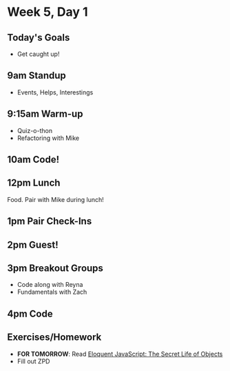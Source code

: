 # Week 5, Day 1

## Today's Goals

- Get caught up!

## 9am Standup

- Events, Helps, Interestings

## 9:15am Warm-up

- Quiz-o-thon
- Refactoring with Mike

## 10am Code!

## 12pm Lunch

Food. Pair with Mike during lunch!

## 1pm Pair Check-Ins

## 2pm Guest!

## 3pm Breakout Groups

- Code along with Reyna
- Fundamentals with Zach

## 4pm Code
## Exercises/Homework

- **FOR TOMORROW**: Read [Eloquent JavaScript: The Secret Life of Objects](http://eloquentjavascript.net/06_object.html)
- Fill out ZPD
